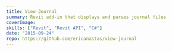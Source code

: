 ```yaml
---
title: View Journal
summary: Revit add-in that displays and parses journal files
coverImage:
skills: ["Revit", "Revit API", "C#"]
date: "2015-09-24"
repo: https://github.com/ericanastas/view-journal
---
```

